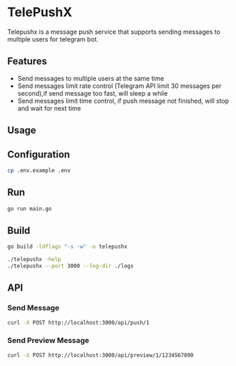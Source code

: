 # TelePushX

Telepushx is a message push service that supports sending messages to multiple users for telegram bot.

## Features

- Send messages to multiple users at the same time
- Send messages limit rate control (Telegram API limit 30 messages per second),if send message too fast, will sleep a while
- Send messages limit time control, if push message not finished, will stop and wait for next time

## Usage

## Configuration

```bash
cp .env.example .env
```

## Run

```bash
go run main.go
```     

## Build

```bash
go build -ldflags "-s -w" -o telepushx 
```

```bash
./telepushx -help
./telepushx --port 3000 --log-dir ./logs 
```

## API 

### Send Message

```bash
curl -X POST http://localhost:3000/api/push/1
```
### Send Preview Message

```bash
curl -X POST http://localhost:3000/api/preview/1/1234567890
```

